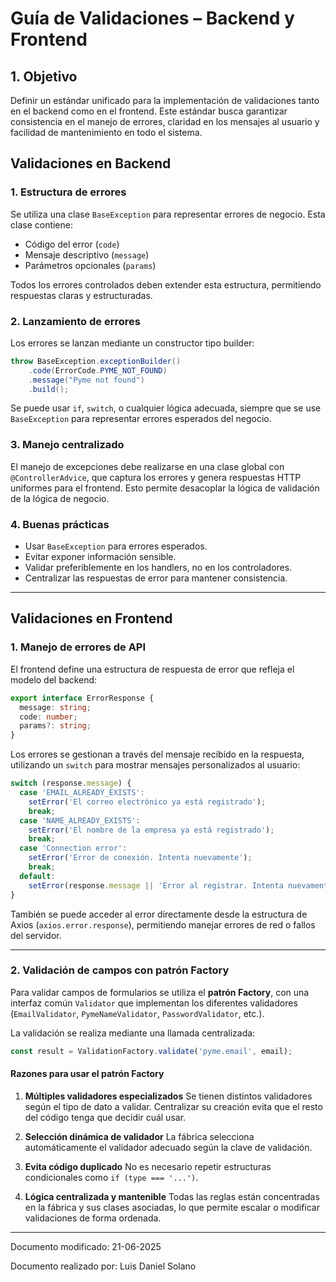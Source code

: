 
# Guía de Validaciones – Backend y Frontend

## 1. Objetivo

Definir un estándar unificado para la implementación de validaciones tanto en el backend como en el frontend. Este estándar busca garantizar consistencia en el manejo de errores, claridad en los mensajes al usuario y facilidad de mantenimiento en todo el sistema.

## Validaciones en Backend

### 1. Estructura de errores

Se utiliza una clase `BaseException` para representar errores de negocio. Esta clase contiene:

* Código del error (`code`)
* Mensaje descriptivo (`message`)
* Parámetros opcionales (`params`)

Todos los errores controlados deben extender esta estructura, permitiendo respuestas claras y estructuradas.

### 2. Lanzamiento de errores

Los errores se lanzan mediante un constructor tipo builder:

```java
throw BaseException.exceptionBuilder()
    .code(ErrorCode.PYME_NOT_FOUND)
    .message("Pyme not found")
    .build();
```

Se puede usar `if`, `switch`, o cualquier lógica adecuada, siempre que se use `BaseException` para representar errores esperados del negocio.

### 3. Manejo centralizado

El manejo de excepciones debe realizarse en una clase global con `@ControllerAdvice`, que captura los errores y genera respuestas HTTP uniformes para el frontend. Esto permite desacoplar la lógica de validación de la lógica de negocio.

### 4. Buenas prácticas

* Usar `BaseException` para errores esperados.
* Evitar exponer información sensible.
* Validar preferiblemente en los handlers, no en los controladores.
* Centralizar las respuestas de error para mantener consistencia.

---

## Validaciones en Frontend

### 1. Manejo de errores de API

El frontend define una estructura de respuesta de error que refleja el modelo del backend:

```ts
export interface ErrorResponse {
  message: string;
  code: number;
  params?: string;
}
```

Los errores se gestionan a través del mensaje recibido en la respuesta, utilizando un `switch` para mostrar mensajes personalizados al usuario:

```ts
switch (response.message) {
  case 'EMAIL_ALREADY_EXISTS':
    setError('El correo electrónico ya está registrado');
    break;
  case 'NAME_ALREADY_EXISTS':
    setError('El nombre de la empresa ya está registrado');
    break;
  case 'Connection error':
    setError('Error de conexión. Intenta nuevamente');
    break;
  default:
    setError(response.message || 'Error al registrar. Intenta nuevamente');
}
```

También se puede acceder al error directamente desde la estructura de Axios (`axios.error.response`), permitiendo manejar errores de red o fallos del servidor.

---

### 2. Validación de campos con patrón Factory

Para validar campos de formularios se utiliza el **patrón Factory**, con una interfaz común `Validator` que implementan los diferentes validadores (`EmailValidator`, `PymeNameValidator`, `PasswordValidator`, etc.).

La validación se realiza mediante una llamada centralizada:

```ts
const result = ValidationFactory.validate('pyme.email', email);
```

#### Razones para usar el patrón Factory

1. **Múltiples validadores especializados**
   Se tienen distintos validadores según el tipo de dato a validar. Centralizar su creación evita que el resto del código tenga que decidir cuál usar.

2. **Selección dinámica de validador**
   La fábrica selecciona automáticamente el validador adecuado según la clave de validación.

3. **Evita código duplicado**
   No es necesario repetir estructuras condicionales como `if (type === '...')`.

4. **Lógica centralizada y mantenible**
   Todas las reglas están concentradas en la fábrica y sus clases asociadas, lo que permite escalar o modificar validaciones de forma ordenada.

---

Documento modificado: 21-06-2025

Documento realizado por: Luis Daniel Solano 


